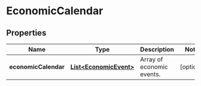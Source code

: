 # EconomicCalendar

## Properties

 Name                 | Type                                              | Description               | Notes      
----------------------|---------------------------------------------------|---------------------------|------------
 **economicCalendar** | [**List&lt;EconomicEvent&gt;**](EconomicEvent.md) | Array of economic events. | [optional] 



